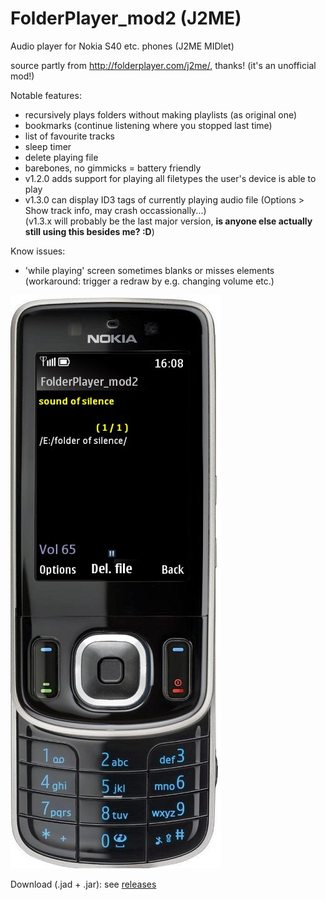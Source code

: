 # FolderPlayer_mod2 (J2ME)
Audio player for Nokia S40 etc. phones (J2ME MIDlet)

source partly from http://folderplayer.com/j2me/, thanks!
(it's an unofficial mod!)

Notable features: 
- recursively plays folders without making playlists (as original one) 
- bookmarks (continue listening where you stopped last time)
- list of favourite tracks
- sleep timer
- delete playing file
- barebones, no gimmicks = battery friendly  
- v1.2.0 adds support for playing all filetypes the user's device is able to play
- v1.3.0 can display ID3 tags of currently playing audio file (Options > Show track info, may crash occassionally...)  
(v1.3.x will probably be the last major version, **is anyone else actually still using this besides me? :D**)


Know issues:
- 'while playing' screen sometimes blanks or misses elements (workaround: trigger a redraw by e.g. changing volume etc.)

<img src="https://github.com/nofishonfriday/FolderPlayer_mod/blob/master/FP_mod2.jpg" alt="hi" class="inline"/>

Download (.jad + .jar):
see [releases](https://github.com/nofishonfriday/FolderPlayer_mod-J2ME-/releases)
